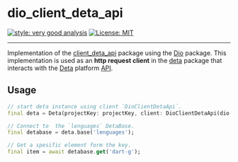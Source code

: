 # dio_client_deta_api

[![style: very good analysis][very_good_analysis_badge]][very_good_analysis_link]
[![License: MIT][license_badge]][license_link]

---

Implementation of the [client_deta_api](https://pub.dev/packages/client_deta_api) package using the [Dio](https://pub.dev/packages/dio) package.
This implementation is used as an **http request client** in the [deta](https://pub.dev/packages/deta) package that interacts with the [Deta](https://deta.sh) platform [API](https://docs.deta.sh/docs/base/http).

## Usage

```dart
// start deta instance using client `DioClientDetaApi`.
final deta = Deta(projectKey: projectKey, client: DioClientDetaApi(dio: Dio()));

// Connect to  the `lenguages` DetaBase.
final detabase = deta.base('lenguages');

// Get a spesific element form the key.
final item = await detabase.get('dart-g');

```

[dio_link]: https://pub.dev/packages/dio
[license_badge]: https://img.shields.io/badge/license-MIT-blue.svg
[license_link]: https://opensource.org/licenses/MIT
[very_good_analysis_badge]: https://img.shields.io/badge/style-very_good_analysis-B22C89.svg
[very_good_analysis_link]: https://pub.dev/packages/very_good_analysis
